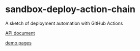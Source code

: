 # sandbox-deploy-action-chain
A sketch of deployment automation with GitHub Actions

[API document](https://masatomakino.github.io/sandbox-deploy-action-chain/api/)

[demo pages](https://masatomakino.github.io/sandbox-deploy-action-chain/demo/)